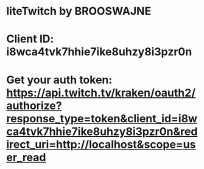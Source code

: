 # liteTwitch by BROOSWAJNE
# Client ID: i8wca4tvk7hhie7ike8uhzy8i3pzr0n
# Get your auth token: https://api.twitch.tv/kraken/oauth2/authorize?response_type=token&client_id=i8wca4tvk7hhie7ike8uhzy8i3pzr0n&redirect_uri=http://localhost&scope=user_read